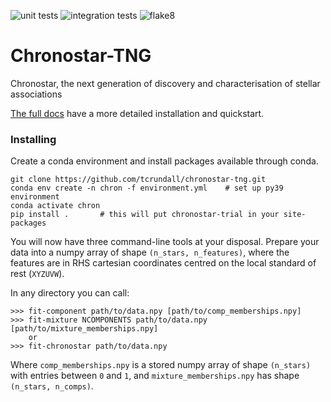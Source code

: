 ![unit tests](https://github.com/tcrundall/chronostar-tng/actions/workflows/unit-tests.yml/badge.svg)
![integration tests](https://github.com/tcrundall/chronostar-tng/actions/workflows/integration-tests.yml/badge.svg)
![flake8](https://github.com/tcrundall/chronostar-tng/actions/workflows/flake8.yml/badge.svg)
# Chronostar-TNG

Chronostar, the next generation of discovery and characterisation of stellar associations

[The full docs](https://tcrundall.github.io/chronostar-tng/) have a more detailed installation and quickstart.

### Installing
Create a conda environment and install packages available through conda.
```
git clone https://github.com/tcrundall/chronostar-tng.git
conda env create -n chron -f environment.yml    # set up py39 environment
conda activate chron
pip install .       # this will put chronostar-trial in your site-packages
```

You will now have three command-line tools at your disposal.
Prepare your data into a numpy array of shape `(n_stars, n_features)`,
where the features are in RHS cartesian coordinates centred on the local
standard of rest (`XYZUVW`).

In any directory you can call:
```
>>> fit-component path/to/data.npy [path/to/comp_memberships.npy]
>>> fit-mixture NCOMPONENTS path/to/data.npy [path/to/mixture_memberships.npy]
    or
>>> fit-chronostar path/to/data.npy
```

Where `comp_memberships.npy` is a stored numpy array of shape `(n_stars)` with
entries between `0` and `1`, and `mixture_memberships.npy` has shape `(n_stars, n_comps)`.
